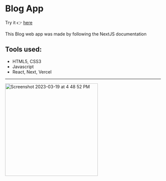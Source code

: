 <h1>Blog App</h1>

Try it 👉 <a href="blog-pci4smfo2-tobyvb.vercel.app"> here</a>

<p>This Blog web app was made by following the NextJS documentation
</p>
<h2>Tools used:</h2>
<ul>
  <li>HTML5, CSS3</li>
  <li>Javascript</li>
  <li>React, Next, Vercel</li>
  </ul>

  <hr margin-bottom="40px" />
<img height="300px" alt="Screenshot 2023-03-19 at 4 48 52 PM" src="https://user-images.githubusercontent.com/98196156/226164053-2a55833c-6c09-42c9-9514-e9d665980a7f.png">
